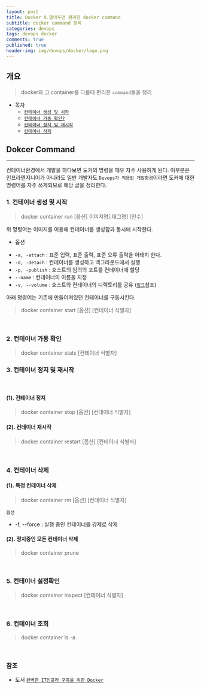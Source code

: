 ```yaml
---
layout: post
title: Docker 9.알아두면 편리한 docker command
subtitle: docker command 정리
categories: devops
tags: devops docker
comments: true
published: true
header-img: img/devops/docker/logo.png
---
```


## 개요
> docker와 그 container를 다룰때 편리한 `command`들을 정리
  
- 목차
	- [`컨테이너 생성 및 시작`](#1-컨테이너-생성-및-시작)
	- [`컨테이너 가동 확인?`](#2-컨테이너-가동-확인)
	- [`컨테이너 정지 및 재시작`](#3-컨테이너-정지-및-재시작)
	- [`컨테이너 삭제`](#4-컨테이너-삭제)
  
## Dokcer Command
---
컨테이너환경에서 개발을 하다보면 도커의 명령을 매우 자주 사용하게 된다. 이부분은 인프라엔지니어가 아니라도 일반 개발자도 `Devops가 적용된 개발환경`이라면 도커에 대한 명령어를 자주 쓰게되므로 해당 글을 정리한다.


### 1. 컨테이너 생성 및 시작

> docker container run [옵션] 이미지명[:태그명] [인수]

위 명령어는 이미지를 이용해 컨테이너를 생성함과 동시에 시작한다.

- 옵션

* `-a, -attach` : 표준 입력, 표준 출력, 표준 오류 출력을 어태치 한다.
* `-d, -detach` : 컨테이너를 생성하고 백그라운드에서 실행
* `-p, -publish` : 호스트의 임의의 포트를 컨테이너에 할당
* `--name` : 컨테이너의 이름을 지정
* `-v, --volume` : 호스트와 컨테이너의 디렉토리를 공유 ([`링크`](https://zunoxi.tistory.com/50?category=871486)참조)


아래 명령어는 기존에 만들어져있던 컨테이너를 구동시킨다.

> docker container start [옵션] [컨테이너 식별자]

<br>

### 2. 컨테이너 가동 확인

> docker container stats [컨테이너 식별자]


### 3. 컨테이너 정지 및 재시작

<br>

#### (1). 컨테이너 정지

> docker container stop [옵션] [컨테이너 식별자]

#### (2). 컨테이너 재시작

> docker container restart [옵션] [컨테이너 식별자]

<br>

### 4. 컨테이너 삭제


#### (1). 특정 컨테이너 삭제

> docker container rm [옵션] [컨테이너 식별자]

`옵션`

* -f, --force : 실행 중인 컨테이너를 강제로 삭제


#### (2). 정지중인 모든 컨테이너 삭제

> docker container prune 

<br>

### 5. 컨테이너 설정확인

> docker container inspect [컨테이너 식별자]

<br>

### 6. 컨테이너 조회

> docker container ls -a

<br>

### 참조

- 도서 [`완벽한 IT인프라 구축을 위한 Docker`](http://www.yes24.com/Product/Goods/64728692)